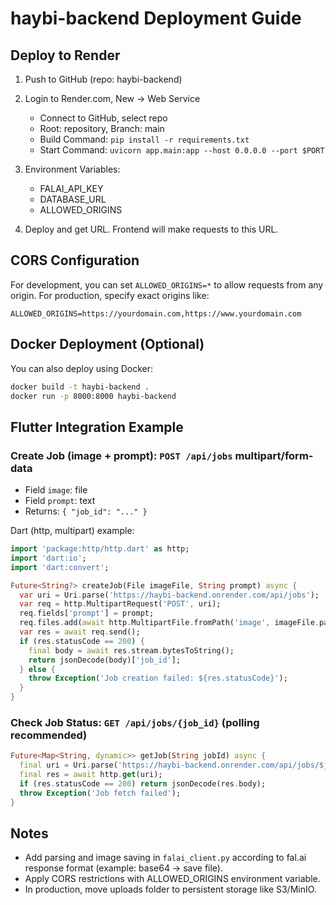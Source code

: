 # haybi-backend Deployment Guide

## Deploy to Render

1) Push to GitHub (repo: haybi-backend)

2) Login to Render.com, New -> Web Service
   - Connect to GitHub, select repo
   - Root: repository, Branch: main
   - Build Command: `pip install -r requirements.txt`
   - Start Command: `uvicorn app.main:app --host 0.0.0.0 --port $PORT`

3) Environment Variables:
   - FALAI_API_KEY
   - DATABASE_URL
   - ALLOWED_ORIGINS

4) Deploy and get URL. Frontend will make requests to this URL.

## CORS Configuration

For development, you can set `ALLOWED_ORIGINS=*` to allow requests from any origin.
For production, specify exact origins like:
```
ALLOWED_ORIGINS=https://yourdomain.com,https://www.yourdomain.com
```

## Docker Deployment (Optional)

You can also deploy using Docker:

```bash
docker build -t haybi-backend .
docker run -p 8000:8000 haybi-backend
```

## Flutter Integration Example

### Create Job (image + prompt): `POST /api/jobs` multipart/form-data
- Field `image`: file
- Field `prompt`: text
- Returns: `{ "job_id": "..." }`

Dart (http, multipart) example:

```dart
import 'package:http/http.dart' as http;
import 'dart:io';
import 'dart:convert';

Future<String?> createJob(File imageFile, String prompt) async {
  var uri = Uri.parse('https://haybi-backend.onrender.com/api/jobs');
  var req = http.MultipartRequest('POST', uri);
  req.fields['prompt'] = prompt;
  req.files.add(await http.MultipartFile.fromPath('image', imageFile.path));
  var res = await req.send();
  if (res.statusCode == 200) {
    final body = await res.stream.bytesToString();
    return jsonDecode(body)['job_id'];
  } else {
    throw Exception('Job creation failed: ${res.statusCode}');
  }
}
```

### Check Job Status: `GET /api/jobs/{job_id}` (polling recommended)
```dart
Future<Map<String, dynamic>> getJob(String jobId) async {
  final uri = Uri.parse('https://haybi-backend.onrender.com/api/jobs/$jobId');
  final res = await http.get(uri);
  if (res.statusCode == 200) return jsonDecode(res.body);
  throw Exception('Job fetch failed');
}
```

## Notes

- Add parsing and image saving in `falai_client.py` according to fal.ai response format (example: base64 -> save file).
- Apply CORS restrictions with ALLOWED_ORIGINS environment variable.
- In production, move uploads folder to persistent storage like S3/MinIO.